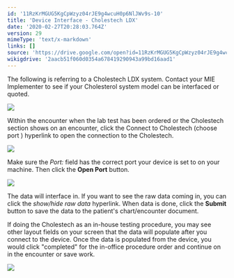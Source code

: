 ```yaml
---
id: '11RzKrMGUG5KgCpWzyz04rJE9g4wcuH0p6NlJWv9s-10'
title: 'Device Interface - Cholestech LDX'
date: '2020-02-27T20:28:03.764Z'
version: 29
mimeType: 'text/x-markdown'
links: []
source: 'https://drive.google.com/open?id=11RzKrMGUG5KgCpWzyz04rJE9g4wcuH0p6NlJWv9s-10'
wikigdrive: '2aacb51f060d0354a678419290943a99bd16aad1'
---
```

The following is referring to a Cholestech LDX system. Contact your MIE Implementer to see if your Cholesterol system model can be interfaced or quoted.

![](../device-interface-cholestech-ldx.assets/0d6258d951791aa7fd2622ad9422efff.png)

Within the encounter when the lab test has been ordered or the Cholestech section shows on an encounter, click the Connect to Cholestech (choose port ) hyperlink to open the connection to the Cholestech.

![](../device-interface-cholestech-ldx.assets/9067668ebc31b77072f0c00b769f4b5b.png)

Make sure the *Port:* field has the correct port your device is set to on your machine. Then click the **Open Port** button.

![](../device-interface-cholestech-ldx.assets/e591aa6a5dcc71b69a8e7d41fd24b488.png)

The data will interface in. If you want to see the raw data coming in, you can click the *show/hide raw data* hyperlink. When data is done, click the **Submit** button to save the data to the patient's chart/encounter document.

If doing the Cholestech as an in-house testing procedure, you may see other layout fields on your screen that the data will populate after you connect to the device. Once the data is populated from the device, you would click "completed" for the in-office procedure order and continue on in the encounter or save work.

![](../device-interface-cholestech-ldx.assets/17555959880ed8023540b2ed5217a679.png)
